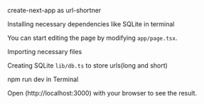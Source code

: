 
create-next-app as url-shortner

Installing necessary dependencies like SQLite in terminal

You can start editing the page by modifying `app/page.tsx`.

Importing necessary files 

Creating SQLite  `lib/db.ts` to store urls(long and short)

npm run dev in Terminal

Open (http://localhost:3000) with your browser to see the result.


